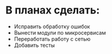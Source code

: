 # В планах сделать:
- Исправить обработку ошибок
- Вынести модули по микросервисам
- Переработать работу с сетью
- Добавить тесты
